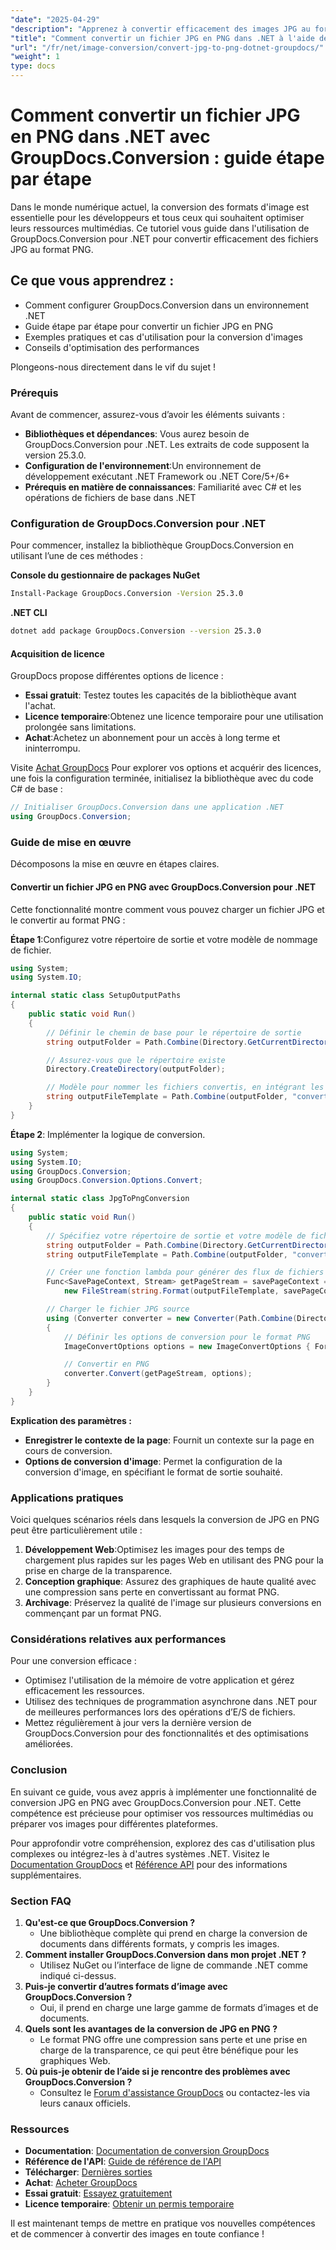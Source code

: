 ```yaml
---
"date": "2025-04-29"
"description": "Apprenez à convertir efficacement des images JPG au format PNG grâce à GroupDocs.Conversion pour .NET. Ce guide fournit des étapes détaillées et des exemples de code."
"title": "Comment convertir un fichier JPG en PNG dans .NET à l'aide de GroupDocs.Conversion ? Guide étape par étape"
"url": "/fr/net/image-conversion/convert-jpg-to-png-dotnet-groupdocs/"
"weight": 1
type: docs
---
```

# Comment convertir un fichier JPG en PNG dans .NET avec GroupDocs.Conversion : guide étape par étape

Dans le monde numérique actuel, la conversion des formats d'image est essentielle pour les développeurs et tous ceux qui souhaitent optimiser leurs ressources multimédias. Ce tutoriel vous guide dans l'utilisation de GroupDocs.Conversion pour .NET pour convertir efficacement des fichiers JPG au format PNG.

## Ce que vous apprendrez :
- Comment configurer GroupDocs.Conversion dans un environnement .NET
- Guide étape par étape pour convertir un fichier JPG en PNG
- Exemples pratiques et cas d'utilisation pour la conversion d'images
- Conseils d'optimisation des performances

Plongeons-nous directement dans le vif du sujet !

### Prérequis

Avant de commencer, assurez-vous d’avoir les éléments suivants :

- **Bibliothèques et dépendances**: Vous aurez besoin de GroupDocs.Conversion pour .NET. Les extraits de code supposent la version 25.3.0.
- **Configuration de l'environnement**:Un environnement de développement exécutant .NET Framework ou .NET Core/5+/6+
- **Prérequis en matière de connaissances**: Familiarité avec C# et les opérations de fichiers de base dans .NET

### Configuration de GroupDocs.Conversion pour .NET

Pour commencer, installez la bibliothèque GroupDocs.Conversion en utilisant l’une de ces méthodes :

**Console du gestionnaire de packages NuGet**
```bash
Install-Package GroupDocs.Conversion -Version 25.3.0
```

**\.NET CLI**
```bash
dotnet add package GroupDocs.Conversion --version 25.3.0
```

#### Acquisition de licence

GroupDocs propose différentes options de licence :
- **Essai gratuit**: Testez toutes les capacités de la bibliothèque avant l'achat.
- **Licence temporaire**:Obtenez une licence temporaire pour une utilisation prolongée sans limitations.
- **Achat**:Achetez un abonnement pour un accès à long terme et ininterrompu.

Visite [Achat GroupDocs](https://purchase.groupdocs.com/buy) Pour explorer vos options et acquérir des licences, une fois la configuration terminée, initialisez la bibliothèque avec du code C# de base :

```csharp
// Initialiser GroupDocs.Conversion dans une application .NET
using GroupDocs.Conversion;
```

### Guide de mise en œuvre

Décomposons la mise en œuvre en étapes claires.

#### Convertir un fichier JPG en PNG avec GroupDocs.Conversion pour .NET

Cette fonctionnalité montre comment vous pouvez charger un fichier JPG et le convertir au format PNG :

**Étape 1**:Configurez votre répertoire de sortie et votre modèle de nommage de fichier.

```csharp
using System;
using System.IO;

internal static class SetupOutputPaths
{
    public static void Run()
    {
        // Définir le chemin de base pour le répertoire de sortie
        string outputFolder = Path.Combine(Directory.GetCurrentDirectory(), "output");

        // Assurez-vous que le répertoire existe
        Directory.CreateDirectory(outputFolder);

        // Modèle pour nommer les fichiers convertis, en intégrant les numéros de page le cas échéant
        string outputFileTemplate = Path.Combine(outputFolder, "converted-page-{0}.png");
    }
}
```

**Étape 2**: Implémenter la logique de conversion.

```csharp
using System;
using System.IO;
using GroupDocs.Conversion;
using GroupDocs.Conversion.Options.Convert;

internal static class JpgToPngConversion
{
    public static void Run()
    {
        // Spécifiez votre répertoire de sortie et votre modèle de fichier
        string outputFolder = Path.Combine(Directory.GetCurrentDirectory(), "output");
        string outputFileTemplate = Path.Combine(outputFolder, "converted-page-{0}.png");

        // Créer une fonction lambda pour générer des flux de fichiers pour chaque page
        Func<SavePageContext, Stream> getPageStream = savePageContext => 
            new FileStream(string.Format(outputFileTemplate, savePageContext.Page), FileMode.Create);

        // Charger le fichier JPG source
        using (Converter converter = new Converter(Path.Combine(Directory.GetCurrentDirectory(), "sample.jpg")))
        {
            // Définir les options de conversion pour le format PNG
            ImageConvertOptions options = new ImageConvertOptions { Format = ImageFileType.Png };

            // Convertir en PNG
            converter.Convert(getPageStream, options);
        }
    }
}
```

**Explication des paramètres :**
- **Enregistrer le contexte de la page**: Fournit un contexte sur la page en cours de conversion.
- **Options de conversion d'image**: Permet la configuration de la conversion d'image, en spécifiant le format de sortie souhaité.

### Applications pratiques

Voici quelques scénarios réels dans lesquels la conversion de JPG en PNG peut être particulièrement utile :

1. **Développement Web**:Optimisez les images pour des temps de chargement plus rapides sur les pages Web en utilisant des PNG pour la prise en charge de la transparence.
2. **Conception graphique**: Assurez des graphiques de haute qualité avec une compression sans perte en convertissant au format PNG.
3. **Archivage**: Préservez la qualité de l'image sur plusieurs conversions en commençant par un format PNG.

### Considérations relatives aux performances

Pour une conversion efficace :
- Optimisez l'utilisation de la mémoire de votre application et gérez efficacement les ressources.
- Utilisez des techniques de programmation asynchrone dans .NET pour de meilleures performances lors des opérations d’E/S de fichiers.
- Mettez régulièrement à jour vers la dernière version de GroupDocs.Conversion pour des fonctionnalités et des optimisations améliorées.

### Conclusion

En suivant ce guide, vous avez appris à implémenter une fonctionnalité de conversion JPG en PNG avec GroupDocs.Conversion pour .NET. Cette compétence est précieuse pour optimiser vos ressources multimédias ou préparer vos images pour différentes plateformes.

Pour approfondir votre compréhension, explorez des cas d'utilisation plus complexes ou intégrez-les à d'autres systèmes .NET. Visitez le [Documentation GroupDocs](https://docs.groupdocs.com/conversion/net/) et [Référence API](https://reference.groupdocs.com/conversion/net/) pour des informations supplémentaires.

### Section FAQ

1. **Qu'est-ce que GroupDocs.Conversion ?**
   - Une bibliothèque complète qui prend en charge la conversion de documents dans différents formats, y compris les images.
2. **Comment installer GroupDocs.Conversion dans mon projet .NET ?**
   - Utilisez NuGet ou l’interface de ligne de commande .NET comme indiqué ci-dessus.
3. **Puis-je convertir d’autres formats d’image avec GroupDocs.Conversion ?**
   - Oui, il prend en charge une large gamme de formats d’images et de documents.
4. **Quels sont les avantages de la conversion de JPG en PNG ?**
   - Le format PNG offre une compression sans perte et une prise en charge de la transparence, ce qui peut être bénéfique pour les graphiques Web.
5. **Où puis-je obtenir de l’aide si je rencontre des problèmes avec GroupDocs.Conversion ?**
   - Consultez le [Forum d'assistance GroupDocs](https://forum.groupdocs.com/c/conversion/10) ou contactez-les via leurs canaux officiels.

### Ressources
- **Documentation**: [Documentation de conversion GroupDocs](https://docs.groupdocs.com/conversion/net/)
- **Référence de l'API**: [Guide de référence de l'API](https://reference.groupdocs.com/conversion/net/)
- **Télécharger**: [Dernières sorties](https://releases.groupdocs.com/conversion/net/)
- **Achat**: [Acheter GroupDocs](https://purchase.groupdocs.com/buy)
- **Essai gratuit**: [Essayez gratuitement](https://releases.groupdocs.com/conversion/net/)
- **Licence temporaire**: [Obtenir un permis temporaire](https://purchase.groupdocs.com/temporary-license/)

Il est maintenant temps de mettre en pratique vos nouvelles compétences et de commencer à convertir des images en toute confiance !